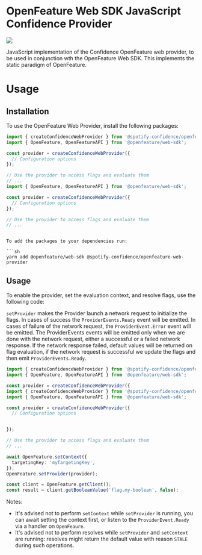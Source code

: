 # OpenFeature Web SDK JavaScript Confidence Provider

![](https://img.shields.io/badge/lifecycle-beta-a0c3d2.svg)

JavaScript implementation of the Confidence OpenFeature web provider, to be used in conjunction wth the OpenFeature Web SDK.
This implements the static paradigm of OpenFeature.

# Usage

## Installation

To use the OpenFeature Web Provider, install the following packages:

```ts
import { createConfidenceWebProvider } from '@spotify-confidence/openfeature-web-provider';
import { OpenFeature, OpenFeatureAPI } from '@openfeature/web-sdk';

const provider = createConfidenceWebProvider({
  // Configuration options
});

// Use the provider to access flags and evaluate them
// ...
import { OpenFeature, OpenFeatureAPI } from '@openfeature/web-sdk';

const provider = createConfidenceWebProvider({
  // Configuration options
});

// Use the provider to access flags and evaluate them
// ...
```
```

To add the packages to your dependencies run:

```sh
yarn add @openfeature/web-sdk @spotify-confidence/openfeature-web-provider
```

## Usage

To enable the provider, set the evaluation context, and resolve flags, use the following code:

`setProvider` makes the Provider launch a network request to initialize the flags. In cases of success the
`ProviderEvents.Ready` event will be emitted. In cases of failure of the network request, the `ProviderEvent.Error`
event will be emitted. The ProviderEvents events will be emitted only when we are done with the network request, either
a successful or a failed network response. If the network response failed, default values will be returned on flag
evaluation, if the network request is successful we update the flags and then emit `ProviderEvents.Ready`.

```ts
import { createConfidenceWebProvider } from '@spotify-confidence/openfeature-web-provider';
import { OpenFeature, OpenFeatureAPI } from '@openfeature/web-sdk';

const provider = createConfidenceWebProvider({
import { createConfidenceWebProvider } from '@spotify-confidence/openfeature-web-provider';
import { OpenFeature, OpenFeatureAPI } from '@openfeature/web-sdk';

const provider = createConfidenceWebProvider({
  // Configuration options


});

// Use the provider to access flags and evaluate them
// ...

await OpenFeature.setContext({
  targetingKey: 'myTargetingKey',
});
OpenFeature.setProvider(provider);

const client = OpenFeature.getClient();
const result = client.getBooleanValue('flag.my-boolean', false);
```

Notes:

- It's advised not to perform `setContext` while `setProvider` is running, you can await setting the context first, or listen to the `ProviderEvent.Ready` via a handler on `OpenFeaure`.
- It's advised not to perform resolves while `setProvider` and `setContext` are running: resolves might return the default value with reason `STALE` during such operations.
